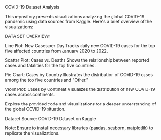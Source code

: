 COVID-19 Dataset Analysis

This repository presents visualizations analyzing the global COVID-19 pandemic using data sourced from Kaggle. Here's a brief overview of the visualizations:

DATA SET OVERVIEW::

Line Plot: New Cases per Day
Tracks daily new COVID-19 cases for the top five affected countries from January 2020 to 2022.

Scatter Plot: Cases vs. Deaths
Shows the relationship between reported cases and fatalities for the top five countries.

Pie Chart: Cases by Country
Illustrates the distribution of COVID-19 cases among the top five countries and "Other."

Violin Plot: Cases by Continent
Visualizes the distribution of new COVID-19 cases across continents.

Explore the provided code and visualizations for a deeper understanding of the global COVID-19 situation.

Dataset Source: COVID-19 Dataset on Kaggle

Note: Ensure to install necessary libraries (pandas, seaborn, matplotlib) to replicate the visualizations.
